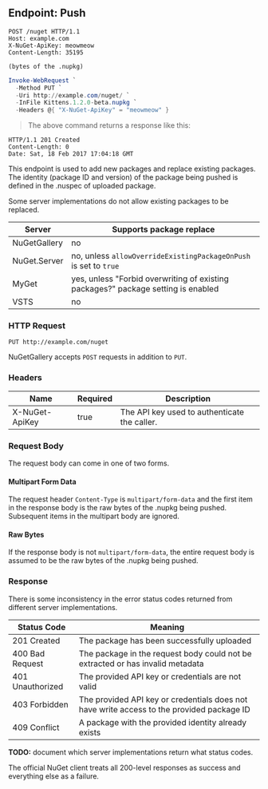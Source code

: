 ## Endpoint: Push

```http
POST /nuget HTTP/1.1
Host: example.com
X-NuGet-ApiKey: meowmeow
Content-Length: 35195

(bytes of the .nupkg)
````

```powershell
Invoke-WebRequest `
  -Method PUT `
  -Uri http://example.com/nuget/ `
  -InFile Kittens.1.2.0-beta.nupkg `
  -Headers @{ "X-NuGet-ApiKey" = "meowmeow" }
```

> The above command returns a response like this:

```
HTTP/1.1 201 Created
Content-Length: 0
Date: Sat, 18 Feb 2017 17:04:18 GMT
```

This endpoint is used to add new packages and replace existing packages. The identity (package ID and version) of the
package being pushed is defined in the .nuspec of uploaded package.

<aside>Some server implementations do not allow existing packages to be replaced.</aside>

Server       | Supports package replace
---------    | ------------------------
NuGetGallery | no
NuGet.Server | no, unless `allowOverrideExistingPackageOnPush` is set to `true`
MyGet        | yes, unless "Forbid overwriting of existing packages?" package setting is enabled
VSTS         | no

### HTTP Request

`PUT http://example.com/nuget`

<aside>NuGetGallery accepts <code>POST</code> requests in addition to <code>PUT</code>.</aside>

### Headers

Name           | Required | Description
-------------- | -------- | -----------
X-NuGet-ApiKey | true     | The API key used to authenticate the caller.

### Request Body

The request body can come in one of two forms.

#### Multipart Form Data

The request header `Content-Type` is `multipart/form-data` and the first item in the response body is the raw bytes of
the .nupkg being pushed. Subsequent items in the multipart body are ignored.

#### Raw Bytes

If the response body is not `multipart/form-data`, the entire request body is assumed to be the raw bytes of the .nupkg
being pushed.

### Response

<aside>There is some inconsistency in the error status codes returned from different server implementations.</aside>

Status Code      | Meaning
---------------- | -------
201 Created      | The package has been successfully uploaded
400 Bad Request  | The package in the request body could not be extracted or has invalid metadata
401 Unauthorized | The provided API key or credentials are not valid
403 Forbidden    | The provided API key or credentials does not have write access to the provided package ID
409 Conflict     | A package with the provided identity already exists

**TODO:** document which server implementations return what status codes.

The official NuGet client treats all 200-level responses as success and everything else as a failure.
